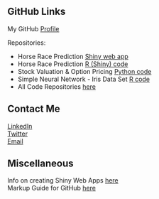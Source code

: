 ## GitHub Links
My GitHub [Profile](https://github.com/ismccarthy)

Repositories:
  - Horse Race Prediction [Shiny web app](https://ianmccarthy.shinyapps.io/HorseRace/)
  - Horse Race Prediction [R (Shiny) code](https://github.com/ismccarthy/HorseRace_App)
  - Stock Valuation & Option Pricing [Python code](https://github.com/ismccarthy/StockValuation)
  - Simple Neural Network - Iris Data Set [R code](https://github.com/ismccarthy/IrisNeuralNetwork)
  - All Code Repositories [here](https://github.com/ismccarthy)
  
## Contact Me
[LinkedIn](https://www.linkedin.com/in/ismccarthy/)
<br>
[Twitter](https://twitter.com/iansmccarthy)
<br>
<a href = "mailto: ianmccarthy.data@gmail.com">Email</a>

## Miscellaneous
Info on creating Shiny Web Apps [here](https://shiny.rstudio.com/)
<br>
Markup Guide for GitHub [here](https://guides.github.com/features/mastering-markdown/)

